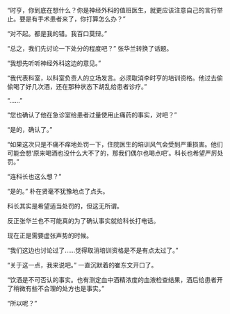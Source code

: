 “时亨，你到底在想什么？你是神经外科的值班医生，就更应该注意自己的言行举止。要是有手术患者来了，你打算怎么办？”

“对不起。都是我的错。我百口莫辩。”

“总之，我们先讨论一下处分的程度吧？” 张华兰转换了话题。

“我想先听听神经外科这边的意见。”

“我代表科室，以科室负责人的立场发言。必须取消李时亨的培训资格。他过去偷偷喝了好几次酒，还在那种状态下胡乱给患者诊疗。”

“……”

“您也确认了他在急诊室给患者过量使用止痛药的事实，对吧？”

“是的，确认了。”

“如果这次只是不痛不痒地处罚一下，住院医生的培训风气会受到严重损害。他们可能会想‘原来喝酒也没什么大不了的，那我们偶尔也喝点吧’。科长也希望严厉处罚。”

“连科长也这么想？”

“是的。” 朴在贤毫不犹豫地点了点头。

科长其实是希望适当处罚的，但这无所谓。

反正张华兰也不可能真的为了确认事实就给科长打电话。

现在正是需要虚张声势的时候。

“我们这边也讨论过了……觉得取消培训资格是不是有点太过了。”

“关于这一点，我来说吧。” 一直沉默着的崔东文开口了。

“饮酒是不可否认的事实。也有测定血中酒精浓度的血液检查结果，酒后给患者开了稍微有些不合理的处方也是事实。”

“所以呢？”